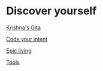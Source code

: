 # Discover yourself

[Krishna's Gita](krishna-gita.md)

[Code your intent](coding.md)

[Epic living](epic-living.md)

[Tools](tools.md)
